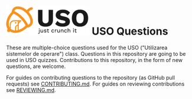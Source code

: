 # <img src=".media/uso.png" width="225"> USO Questions

These are multiple-choice questions used for the USO ("Utilizarea sistemelor de operare") class.
Questions in this repository are going to be used in USO quizzes.
Contributions to this repository, in the form of new questions, are welcome.

For guides on contributing questions to the repository (as GitHub pull requests) see [CONTRIBUTING.md](CONTRIBUTING.md).
For guides on reviewing contributions see [REVIEWING.md](REVIEWING.md).
